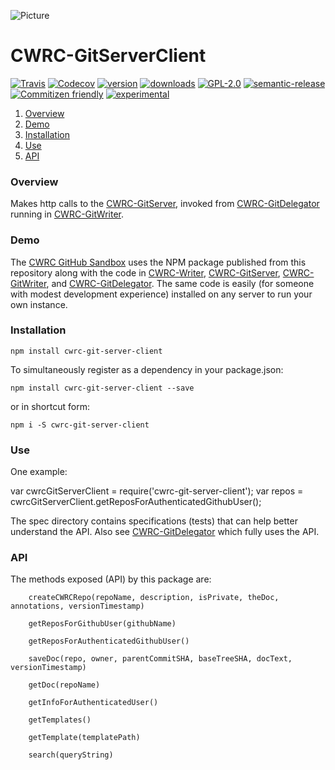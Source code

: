 ![Picture](http://cwrc.ca/logos/CWRC_logos_2016_versions/CWRCLogo-Horz-FullColour.png)

# CWRC-GitServerClient

[![Travis](https://img.shields.io/travis/cwrc/CWRC-GitServerClient.svg)](https://travis-ci.org/cwrc/CWRC-GitServerClient)
[![Codecov](https://img.shields.io/codecov/c/github/cwrc/CWRC-GitServerClient.svg)](https://codecov.io/gh/cwrc/CWRC-GitServerClient)
[![version](https://img.shields.io/npm/v/cwrc-git-server-client.svg)](http://npm.im/cwrc-git-server-client)
[![downloads](https://img.shields.io/npm/dm/cwrc-git-server-client.svg)](http://npm-stat.com/charts.html?package=cwrc-git-server-client&from=2015-08-01)
[![GPL-2.0](https://img.shields.io/npm/l/cwrc-git-server-client.svg)](http://opensource.org/licenses/GPL-2.0)
[![semantic-release](https://img.shields.io/badge/%20%20%F0%9F%93%A6%F0%9F%9A%80-semantic--release-e10079.svg)](https://github.com/semantic-release/semantic-release)
[![Commitizen friendly](https://img.shields.io/badge/commitizen-friendly-brightgreen.svg)](http://commitizen.github.io/cz-cli/)
[![experimental](http://badges.github.io/stability-badges/dist/experimental.svg)](http://github.com/badges/stability-badges)

1. [Overview](#overview)
1. [Demo](#demo)
1. [Installation](#installation)
1. [Use](#use)
1. [API](#api)

### Overview

Makes http calls to the [CWRC-GitServer](https://github.com/cwrc/CWRC-GitServer), invoked from [CWRC-GitDelegator](https://github.com/cwrc/CWRC-GitDelegator) running in [CWRC-GitWriter](https://github.com/cwrc/CWRC-GitWriter). 

### Demo 

The [CWRC GitHub Sandbox](http://208.75.74.217/editor_github.html) uses the NPM package published from this repository along with the code in [CWRC-Writer](https://github.com/cwrc/CWRC-Writer), [CWRC-GitServer](https://github.com/cwrc/CWRC-GitServer), [CWRC-GitWriter](https://github.com/cwrc/CWRC-GitWriter), and [CWRC-GitDelegator](https://github.com/cwrc/CWRC-GitDelegator). The same code is easily (for someone with modest development experience) installed on any server to run your own instance.

### Installation

`npm install cwrc-git-server-client`   

To simultaneously register as a dependency in your package.json:

`npm install cwrc-git-server-client --save`   

or in shortcut form:

`npm i -S cwrc-git-server-client`

### Use

One example:

var cwrcGitServerClient = require('cwrc-git-server-client');
var repos = cwrcGitServerClient.getReposForAuthenticatedGithubUser();

The spec directory contains specifications (tests) that can help better understand the API. Also see [CWRC-GitDelegator](https://github.com/cwrc/CWRC-GitDelegoator) which fully uses the API.

### API

The methods exposed (API) by this package are:

```
	createCWRCRepo(repoName, description, isPrivate, theDoc, annotations, versionTimestamp)

	getReposForGithubUser(githubName)

    getReposForAuthenticatedGithubUser()

    saveDoc(repo, owner, parentCommitSHA, baseTreeSHA, docText, versionTimestamp)

    getDoc(repoName)

    getInfoForAuthenticatedUser()

    getTemplates()

    getTemplate(templatePath)

    search(queryString)

```